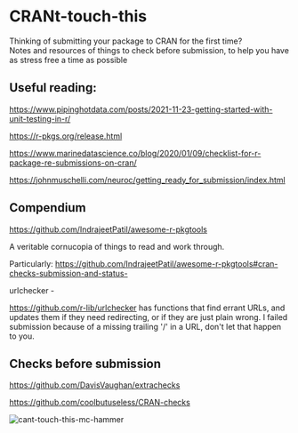 # CRANt-touch-this

Thinking of submitting your package to CRAN for the first time?  
Notes and resources of things to check before submission, to help you have as stress free a time as possible



## Useful reading:

https://www.pipinghotdata.com/posts/2021-11-23-getting-started-with-unit-testing-in-r/

https://r-pkgs.org/release.html

https://www.marinedatascience.co/blog/2020/01/09/checklist-for-r-package-re-submissions-on-cran/

https://johnmuschelli.com/neuroc/getting_ready_for_submission/index.html


## Compendium

https://github.com/IndrajeetPatil/awesome-r-pkgtools

A veritable cornucopia of things to read and work through. 

Particularly:
https://github.com/IndrajeetPatil/awesome-r-pkgtools#cran-checks-submission-and-status-


urlchecker - 

https://github.com/r-lib/urlchecker has functions that find errant URLs, and updates them if they need redirecting, or if they are just plain wrong. 
I failed submission because of a missing trailing '/' in a URL, don't let that happen to you. 

## Checks before submission 
https://github.com/DavisVaughan/extrachecks


https://github.com/coolbutuseless/CRAN-checks  


![cant-touch-this-mc-hammer](https://user-images.githubusercontent.com/3278367/143146749-9b081fcd-b0c8-427d-a97e-b6dbedf263c3.gif)


